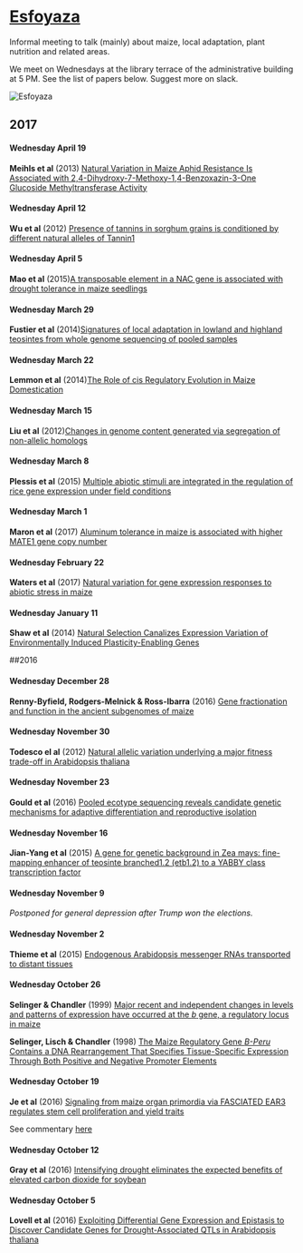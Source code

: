 # [Esfoyaza](http://dle.rae.es/?id=GPtv23E)

Informal meeting to talk (mainly) about maize, local adaptation, plant nutrition and related areas.

We meet on Wednesdays at the library terrace of the administrative building at 5 PM. See the list of papers below. Suggest more on slack.

![Esfoyaza](http://asturies.com/sites/default/files/Esfoyaza.jpg)  

## 2017

#### Wednesday April 19

**Meihls et al** (2013) [Natural Variation in Maize Aphid Resistance Is Associated with 2,4-Dihydroxy-7-Methoxy-1,4-Benzoxazin-3-One Glucoside Methyltransferase Activity](http://www.plantcell.org/content/early/2013/06/27/tpc.113.112409.abstract)

#### Wednesday April 12

**Wu et al** (2012) [Presence of tannins in sorghum grains is conditioned by different natural alleles of Tannin1](http://www.pnas.org/content/109/26/10281.abstract)

#### Wednesday April 5

**Mao et al** (2015)[A transposable element in a NAC gene is associated with drought tolerance in maize seedlings](http://www.nature.com/articles/ncomms9326)

#### Wednesday March 29

**Fustier et al** (2014)[Signatures of local adaptation in lowland and highland teosintes from whole genome sequencing of pooled samples](http://onlinelibrary.wiley.com/doi/10.1111/mec.14082/full)

#### Wednesday March 22

**Lemmon et al** (2014)[The Role of cis Regulatory Evolution in Maize Domestication](http://journals.plos.org/plosgenetics/article?id=10.1371/journal.pgen.1004745)  

#### Wednesday March 15

**Liu et al** (2012)[Changes in genome content generated via segregation of non-allelic homologs](https://t.co/PNISopAxb3)  


#### Wednesday March 8

**Plessis et al** (2015) [Multiple abiotic stimuli are integrated in the regulation of rice gene expression under field conditions](https://elifesciences.org/content/4/e08411)  

#### Wednesday March 1

**Maron et al** (2017) [Aluminum tolerance in maize is associated with higher MATE1 gene copy number](http://www.pnas.org/content/110/13/5241)  


#### Wednesday February 22

**Waters et al** (2017) [Natural variation for gene expression responses to abiotic stress in maize](http://onlinelibrary.wiley.com/doi/10.1111/tpj.13414/full)  


#### Wednesday January 11

**Shaw et al** (2014) [Natural Selection Canalizes Expression Variation of Environmentally Induced Plasticity-Enabling Genes](http://mbe.oxfordjournals.org/content/31/11/3002)  

##2016

#### Wednesday December 28
**Renny-Byfield, Rodgers-Melnick & Ross-Ibarra** (2016) [Gene fractionation and function in the ancient subgenomes of maize](http://biorxiv.org/content/early/2016/12/19/095547)

#### Wednesday November 30
**Todesco el al** (2012) [Natural allelic variation underlying a major fitness trade-off in Arabidopsis thaliana](https://www.dropbox.com/s/udyj3axclat89bs/todesco2010.pdf?dl=0)

#### Wednesday November 23
 	
**Gould et al** (2016) [Pooled ecotype sequencing reveals candidate genetic mechanisms for adaptive differentiation and reproductive isolation](http://onlinelibrary.wiley.com/doi/10.1111/mec.13881/abstract)

#### Wednesday November 16
 	
**Jian-Yang et al** (2015) [A gene for genetic background in Zea mays: fine-mapping enhancer of teosinte branched1.2 (etb1.2) to a YABBY class transcription factor](http://www.genetics.org/content/genetics/early/2016/10/10/genetics.116.194928.full.pdf)

#### Wednesday November 9 
 	
*Postponed for general depression after Trump won the elections.* 

#### Wednesday November 2
 	
**Thieme et al** (2015) [Endogenous Arabidopsis messenger RNAs
transported to distant tissues](http://www.nature.com.sci-hub.bz/articles/nplants201525) 

#### Wednesday October 26
 	
**Selinger & Chandler** (1999) [Major recent and independent changes in levels and patterns of expression have occurred at the _b_ gene, a regulatory locus in maize](http://www.pnas.org/content/96/26/15007.full.pdf)  

**Selinger, Lisch & Chandler** (1998) [The Maize Regulatory Gene _B-Peru_ Contains a DNA Rearrangement That Specifies Tissue-Specific Expression Through Both Positive and Negative Promoter Elements](http://www.genetics.org/content/genetics/149/2/1125.full.pdf)  

#### Wednesday October 19
 	
**Je et al** (2016) [Signaling from maize organ primordia via FASCIATED EAR3 regulates stem cell proliferation and yield traits](http://www.nature.com/ng/journal/v48/n7/full/ng.3567.html)  

See commentary [here](http://www.nature.com/ng/journal/v48/n7/full/ng.3601.html)

#### Wednesday October 12
 	
**Gray et al** (2016) [Intensifying drought eliminates the expected benefits of elevated carbon dioxide for soybean](nature.com/articles/nplants2016132)  

#### Wednesday October 5
 	
**Lovell et al** (2016) [Exploiting Differential Gene Expression and Epistasis to Discover Candidate Genes for Drought-Associated QTLs in Arabidopsis thaliana](http://www.plantcell.org/content/27/4/969.short)    	          	
	         	
